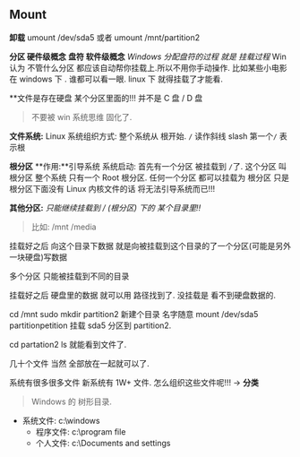 ## Mount


**卸载** 
umount /dev/sda5 
或者 umount /mnt/partition2


**分区 硬件级概念**
**盘符 软件级概念**
*Windows 分配盘符的过程 就是 挂载过程*
Win 认为 不管什么分区 都应该自动帮你挂载上.所以不用你手动操作.
比如某些小电影 在 windows 下 . 谁都可以看一眼.
linux 下 就得挂载了才能看.


**文件是存在硬盘 某个分区里面的!!!   并不是 C 盘 / D 盘
> 不要被 win 系统思维 固化了.


**文件系统:**
Linux 系统组织方式:
整个系统从 根开始. `/` 读作斜线 slash  第一个`/` 表示根



**根分区**
**作用:**引导系统
系统启动: 首先有一个分区 被挂载到 `/`了. 这个分区 叫 根分区
整个系统 只有一个 Root 根分区.
任何一个分区 都可以挂载为 根分区
只是根分区下面没有 Linux 内核文件的话 将无法引导系统而已!!!

 

**其他分区:**
*只能继续挂载到 / (根分区) 下的 某个目录里!!*
> 比如: /mnt  /media  

挂载好之后 
向这个目录下数据 就是向被挂载到这个目录的了一个分区(可能是另外一块硬盘)写数据

多个分区 只能被挂载到不同的目录

挂载好之后 硬盘里的数据 就可以用 路径找到了.
没挂载是 看不到硬盘数据的.



cd /mnt
sudo mkdir partition2     新建个目录 名字随意
mount /dev/sda5 partitionpetition   挂载 sda5 分区到 partition2.

cd partation2
ls
 就能看到文件了.





几十个文件 当然 全部放在一起就可以了.

系统有很多很多文件 新系统有 1W+ 文件.
怎么组织这些文件呢!!! → **分类**
> Windows 的 树形目录.
- 系统文件: c:\windows
	- 程序文件: c:\program file
	- 个人文件: c:\Documents and settings









